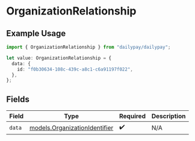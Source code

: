 # OrganizationRelationship

## Example Usage

```typescript
import { OrganizationRelationship } from "dailypay/dailypay";

let value: OrganizationRelationship = {
  data: {
    id: "f0b30634-108c-439c-a8c1-c6a91197f022",
  },
};
```

## Fields

| Field                                                                | Type                                                                 | Required                                                             | Description                                                          |
| -------------------------------------------------------------------- | -------------------------------------------------------------------- | -------------------------------------------------------------------- | -------------------------------------------------------------------- |
| `data`                                                               | [models.OrganizationIdentifier](../models/organizationidentifier.md) | :heavy_check_mark:                                                   | N/A                                                                  |